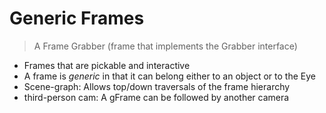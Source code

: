 # Generic Frames

> A Frame Grabber (frame that implements the Grabber interface)

* Frames that are pickable and interactive
* A frame is *generic* in that it can belong either to an object or to the Eye
* Scene-graph: Allows top/down traversals of the frame hierarchy
* third-person cam: A gFrame can be followed by another camera